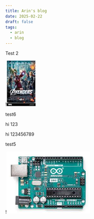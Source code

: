 ```yaml
---
title: Arin's blog
date: 2025-02-22
draft: false
tags:
  - arin
  - blog
---
```

Test 2

!![Image Description](/images/Avegers%202.png)


test6

hi 123

hi 123456789

test5


!![Image Description](/images/test.png)
